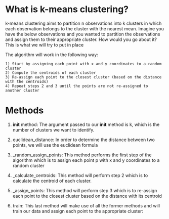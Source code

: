 # What is k-means clustering?
k-means clustering aims to partition n observations into k clusters in which each observation belongs to the cluster with the nearest mean. Imagine you have the below observations and you wanted to partition the observations and assign them to their appropriate cluster. How would you go about it? This is what we will try to put in place



The algorithm will work in the following way:

    1) Start by assigning each point with x and y coordinates to a random cluster
    2) Compute the centroids of each cluster
    3) Re-assign each point to the closest cluster (based on the distance with the centroids)
    4) Repeat steps 2 and 3 until the points are not re-assigned to another cluster

# Methods

1) __init__ method:
The argument passed to our __init__ method is k, which is the number of clusters we want to identify. 

2) euclidean_distance:
In order to determine the distance between two points, we will use the euclidean formula

3) _random_assign_points:
This method performs the first step of the algorithm which is to assign each point p with x and y coordinates to a random cluster

4) _calculate_centroids:
This method will perform step 2 which is to calculate the centroid of each cluster.

5) _assign_points:
This method will perform step 3 which is to re-assign each point to the closest cluster based on the distance with its centroid

6) train:
This last method will make use of all the former methods and will train our data and assign each point to the appropriate cluster:

